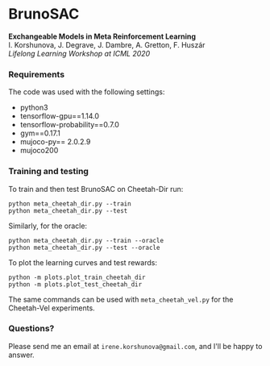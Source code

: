 # BrunoSAC


**Exchangeable Models in Meta Reinforcement Learning**<br>
I. Korshunova, J. Degrave, J. Dambre, A. Gretton, F. Huszár<br>
_Lifelong Learning Workshop at ICML 2020_


### Requirements

The code was used with the following settings:

- python3
- tensorflow-gpu==1.14.0
- tensorflow-probability==0.7.0
- gym==0.17.1
- mujoco-py== 2.0.2.9
- mujoco200


### Training and testing

To train and then test BrunoSAC on Cheetah-Dir run:

```
python meta_cheetah_dir.py --train 
python meta_cheetah_dir.py --test

```

Similarly, for the oracle:

```
python meta_cheetah_dir.py --train --oracle
python meta_cheetah_dir.py --test --oracle

```

To plot the learning curves and test rewards: 

```
python -m plots.plot_train_cheetah_dir 
python -m plots.plot_test_cheetah_dir

```

The same commands can be used with ```meta_cheetah_vel.py``` for the Cheetah-Vel experiments.

### Questions?

Please send me an email at `irene.korshunova@gmail.com`, and I'll be happy to answer.